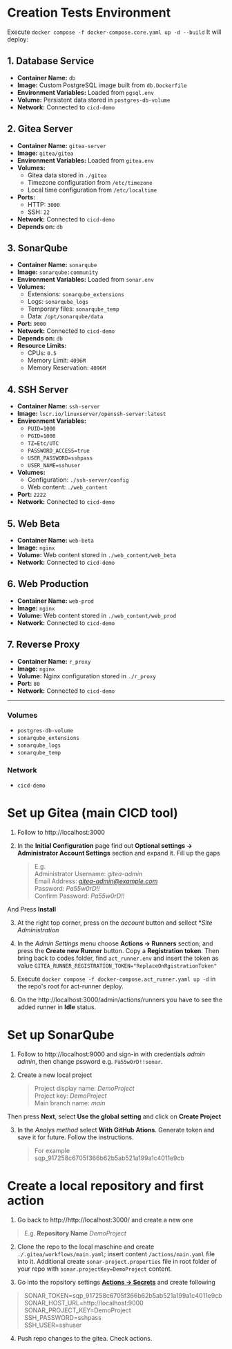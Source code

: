 
# Creation Tests Environment

Execute ``docker compose -f docker-compose.core.yaml up -d --build``
It will deploy:

## 1. Database Service
- **Container Name:** `db`
- **Image:** Custom PostgreSQL image built from `db.Dockerfile`
- **Environment Variables:** Loaded from `pgsql.env`
- **Volume:** Persistent data stored in `postgres-db-volume`
- **Network:** Connected to `cicd-demo`

## 2. Gitea Server
- **Container Name:** `gitea-server`
- **Image:** `gitea/gitea`
- **Environment Variables:** Loaded from `gitea.env`
- **Volumes:**
  - Gitea data stored in `./gitea`
  - Timezone configuration from `/etc/timezone`
  - Local time configuration from `/etc/localtime`
- **Ports:**
  - HTTP: `3000`
  - SSH: `22`
- **Network:** Connected to `cicd-demo`
- **Depends on:** `db`

## 3. SonarQube
- **Container Name:** `sonarqube`
- **Image:** `sonarqube:community`
- **Environment Variables:** Loaded from `sonar.env`
- **Volumes:**
  - Extensions: `sonarqube_extensions`
  - Logs: `sonarqube_logs`
  - Temporary files: `sonarqube_temp`
  - Data: `/opt/sonarqube/data`
- **Port:** `9000`
- **Network:** Connected to `cicd-demo`
- **Depends on:** `db`
- **Resource Limits:** 
  - CPUs: `0.5`
  - Memory Limit: `4096M`
  - Memory Reservation: `4096M`

## 4. SSH Server
- **Container Name:** `ssh-server`
- **Image:** `lscr.io/linuxserver/openssh-server:latest`
- **Environment Variables:**
  - `PUID=1000`
  - `PGID=1000`
  - `TZ=Etc/UTC`
  - `PASSWORD_ACCESS=true`
  - `USER_PASSWORD=sshpass`
  - `USER_NAME=sshuser`
- **Volumes:**
  - Configuration: `./ssh-server/config`
  - Web content: `./web_content`
- **Port:** `2222`
- **Network:** Connected to `cicd-demo`

## 5. Web Beta
- **Container Name:** `web-beta`
- **Image:** `nginx`
- **Volume:** Web content stored in `./web_content/web_beta`
- **Network:** Connected to `cicd-demo`

## 6. Web Production
- **Container Name:** `web-prod`
- **Image:** `nginx`
- **Volume:** Web content stored in `./web_content/web_prod`
- **Network:** Connected to `cicd-demo`

## 7. Reverse Proxy
- **Container Name:** `r_proxy`
- **Image:** `nginx`
- **Volume:** Nginx configuration stored in `./r_proxy`
- **Port:** `80`
- **Network:** Connected to `cicd-demo`

---

### Volumes
- `postgres-db-volume`
- `sonarqube_extensions`
- `sonarqube_logs`
- `sonarqube_temp`

### Network
- `cicd-demo`

# Set up Gitea (main CICD tool)

1. Follow to http://localhost:3000

2. In the **Initial Configuration** page find out **Optional settings -> Administrator Account Settings** section and expand it. Fill up the gaps
    > E.g.  
    >   Administrator Username:  *gitea-admin*  
    >   Email Address:  *gitea-admin@example.com*  
    >   Password:  *Pa55w0rD!!*  
    >   Confirm Password:  *Pa55w0rD!!*

And Press **Install**

3. At the right top corner, press on the *account* button and sellect **Site Administration*

4. In the *Admin Settings* menu choose **Actions -> Runners** section; and press the **Create new Runner** button. Copy a **Registration token**. Then bring back to codes folder, find ``act_runner.env`` and insert the token as value ``GITEA_RUNNER_REGISTRATION_TOKEN="ReplaceOnRgistrationToken"``

5. Execute ``docker compose -f docker-compose.act_runner.yaml up -d`` in the repo's root for act-runner deploy.

6. On the http://localhost:3000/admin/actions/runners you have to see the added runner in **Idle** status.

# Set up SonarQube

1. Follow to http://localhost:9000 and sign-in with credentials *admin* *admin*, then change pssword e.g. ``Pa55w0rD!!sonar``.

2. Create a new local project

    > Project display name: *DemoProject*  
    > Project key: *DemoProject*  
    > Main branch name: *main*  

Then press **Next**, select **Use the global setting** and click on **Create Project**

3. In the *Analys method* select **With GitHub Ations**. Generate token and save it for future. Follow the instructions.

    > For example  
    > sqp_917258c6705f366b62b5ab521a199a1c4011e9cb  
    > 

# Create a local repository and first action

1. Go back to http://http://localhost:3000/ and create a new one 
  > E.g. **Repository Name** *DemoProject*  

2. Clone the repo to the local maschine and create ``./.gitea/workflows/main.yaml``; insert content ``/actions/main.yaml`` file into it. Additional create ``sonar-project.properties`` file in root folder of your repo with ``sonar.projectKey=DemoProject`` content.

3. Go into the ropsitory settings [**Actions -> Secrets**](http://localhost:3000/gitea-admin/DemoProject/settings/actions/secrets) and create following 
  
  > SONAR_TOKEN=sqp_917258c6705f366b62b5ab521a199a1c4011e9cb  
  > SONAR_HOST_URL=http://localhost:9000  
  > SONAR_PROJECT_KEY=DemoProject  
  > SSH_PASSWORD=sshpass  
  > SSH_USER=sshuser

4. Push repo changes to the gitea. Check actions.



